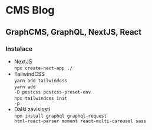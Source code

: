 # CMS Blog
## GraphCMS, GraphQL, NextJS, React

### Instalace
* NextJS<br> 
    <code>npx create-next-app ./</code>
* TailwindCSS<br> 
    <code>yarn add tailwindcss</code><br> 
    <code>yarn add -D postcss postcss-preset-env</code><br>
    <code>npx tailwindcss init -p</code>
* Další závislosti<br> 
    <code>npm install graphql graphql-request html-react-parser moment react-multi-carousel sass</code>